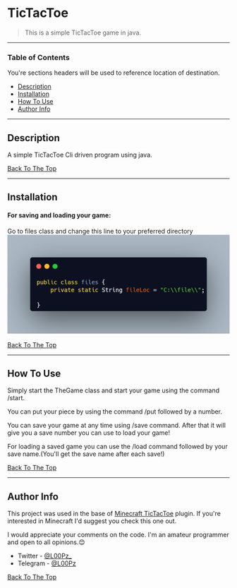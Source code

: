 # TicTacToe

> This is a simple TicTacToe game in java.

---

### Table of Contents
You're sections headers will be used to reference location of destination.

- [Description](#description)
- [Installation](#installation)
- [How To Use](#how-to-use)
- [Author Info](#author-info)

---

## Description

A simple TicTacToe Cli driven program using java.

[Back To The Top](#tictactoe)

---

## Installation

#### For saving and loading your game: 

Go to files class and change this line to your preferred directory
![Project Image](https://github.com/L000Pz/TicTacToe/blob/main/carbon.png)

[Back To The Top](#tictactoe)

---

## How To Use

Simply start the TheGame class and start your game using the command /start.

You can put your piece by using the command /put followed by a number.

You can save your game at any time using /save command. After that it will give you a save number you can use to load your game!

For loading a saved game you can use the /load command followed by your save name.(You'll get the save name after each save!)

[Back To The Top](#tictactoe)

---

## Author Info

This project was used in the base of [Minecraft TicTacToe](https://github.com/L000Pz/Minecraft_TicTacToe) plugin. If you're interested in Minecraft I'd suggest you check this one out.

I would appreciate your comments on the code. I'm an amateur programmer and open to all opinions.😊

- Twitter - [@L00Pz_](https://twitter.com/L00Pz_)
- Telegram - [@L00Pz](https://t.me/L00Pz)

[Back To The Top](#tictactoe)
